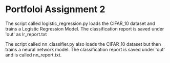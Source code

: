 # Portfoloi Assignment 2

The script called logistic_regression.py loads the CIFAR_10 dataset and trains a Logistic Regression Model. The classification report is saved under 'out' as lr_report.txt

The script called nn_classifier.py also loads the CIFAR_10 dataset but then trains a neural network model. The classification report is saved under 'out' and is called nn_report.txt.

